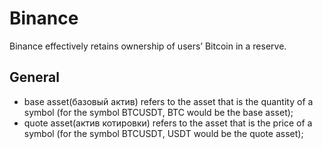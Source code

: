 # Binance

Binance effectively retains ownership of users’ Bitcoin in a reserve.

## General

- base asset(базовый актив) refers to the asset that is the quantity of a symbol (for the symbol BTCUSDT, BTC would be the base asset);
- quote asset(актив котировки) refers to the asset that is the price of a symbol (for the symbol BTCUSDT, USDT would be the quote asset);
